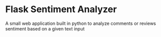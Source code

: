 # Flask Sentiment Analyzer
A small web application built in python to analyze comments or reviews sentiment based on a given text input


